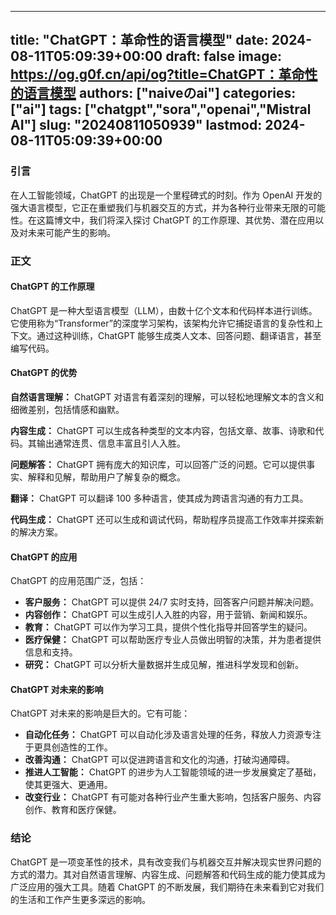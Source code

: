 
---
title: "ChatGPT：革命性的语言模型"
date: 2024-08-11T05:09:39+00:00
draft: false
image: https://og.g0f.cn/api/og?title=ChatGPT：革命性的语言模型
authors: ["naiveのai"]
categories: ["ai"]
tags: ["chatgpt","sora","openai","Mistral AI"]
slug: "20240811050939"
lastmod: 2024-08-11T05:09:39+00:00
---
### 引言

在人工智能领域，ChatGPT 的出现是一个里程碑式的时刻。作为 OpenAI 开发的强大语言模型，它正在重塑我们与机器交互的方式，并为各种行业带来无限的可能性。在这篇博文中，我们将深入探讨 ChatGPT 的工作原理、其优势、潜在应用以及对未来可能产生的影响。

### 正文

#### ChatGPT 的工作原理

ChatGPT 是一种大型语言模型（LLM），由数十亿个文本和代码样本进行训练。它使用称为“Transformer”的深度学习架构，该架构允许它捕捉语言的复杂性和上下文。通过这种训练，ChatGPT 能够生成类人文本、回答问题、翻译语言，甚至编写代码。

#### ChatGPT 的优势

**自然语言理解：** ChatGPT 对语言有着深刻的理解，可以轻松地理解文本的含义和细微差别，包括情感和幽默。

**内容生成：** ChatGPT 可以生成各种类型的文本内容，包括文章、故事、诗歌和代码。其输出通常连贯、信息丰富且引人入胜。

**问题解答：** ChatGPT 拥有庞大的知识库，可以回答广泛的问题。它可以提供事实、解释和见解，帮助用户了解复杂的概念。

**翻译：** ChatGPT 可以翻译 100 多种语言，使其成为跨语言沟通的有力工具。

**代码生成：** ChatGPT 还可以生成和调试代码，帮助程序员提高工作效率并探索新的解决方案。

#### ChatGPT 的应用

ChatGPT 的应用范围广泛，包括：

* **客户服务：** ChatGPT 可以提供 24/7 实时支持，回答客户问题并解决问题。
* **内容创作：** ChatGPT 可以生成引人入胜的内容，用于营销、新闻和娱乐。
* **教育：** ChatGPT 可以作为学习工具，提供个性化指导并回答学生的疑问。
* **医疗保健：** ChatGPT 可以帮助医疗专业人员做出明智的决策，并为患者提供信息和支持。
* **研究：** ChatGPT 可以分析大量数据并生成见解，推进科学发现和创新。

#### ChatGPT 对未来的影响

ChatGPT 对未来的影响是巨大的。它有可能：

* **自动化任务：** ChatGPT 可以自动化涉及语言处理的任务，释放人力资源专注于更具创造性的工作。
* **改善沟通：** ChatGPT 可以促进跨语言和文化的沟通，打破沟通障碍。
* **推进人工智能：** ChatGPT 的进步为人工智能领域的进一步发展奠定了基础，使其更强大、更通用。
* **改变行业：** ChatGPT 有可能对各种行业产生重大影响，包括客户服务、内容创作、教育和医疗保健。

### 结论

ChatGPT 是一项变革性的技术，具有改变我们与机器交互并解决现实世界问题的方式的潜力。其对自然语言理解、内容生成、问题解答和代码生成的能力使其成为广泛应用的强大工具。随着 ChatGPT 的不断发展，我们期待在未来看到它对我们的生活和工作产生更多深远的影响。
